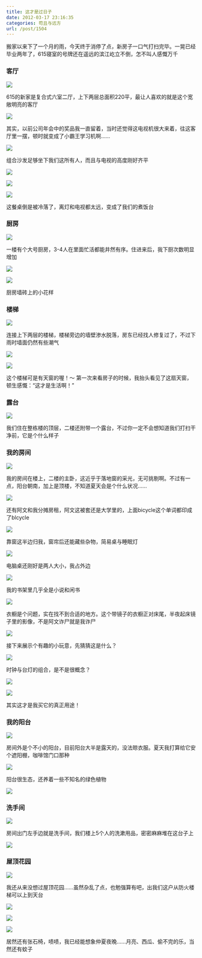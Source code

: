 ```yaml
---
title: 这才是过日子
date: 2012-03-17 23:16:35
categories: 苟且与远方
url: /post/1504
---
```


搬家以来下了一个月的雨，今天终于消停了点，新房子一口气打扫完毕。一晃已经毕业两年了，615寝室的号牌还在遥远的滨江屹立不倒，怎不叫人感慨万千

### 客厅

![](https://storageapi.fleek.co/0a3a8890-e65e-47ce-93d7-0442b9209d38-bucket/blog/posts/2012-03/03-17/1.jpg)

615的新家是复合式六室二厅，上下两层总面积220平，最让人喜欢的就是这个宽敞明亮的客厅

![](https://storageapi.fleek.co/0a3a8890-e65e-47ce-93d7-0442b9209d38-bucket/blog/posts/2012-03/03-17/2.jpg)

其实，以前公司年会中的奖品我一直留着，当时还觉得这电视机很大来着，往这客厅里一摆，顿时就变成了小霸王学习机啊……

![](https://storageapi.fleek.co/0a3a8890-e65e-47ce-93d7-0442b9209d38-bucket/blog/posts/2012-03/03-17/3.jpg)

组合沙发足够坐下我们这所有人，而且与电视的高度刚好齐平

![](https://storageapi.fleek.co/0a3a8890-e65e-47ce-93d7-0442b9209d38-bucket/blog/posts/2012-03/03-17/4.jpg)

![](https://storageapi.fleek.co/0a3a8890-e65e-47ce-93d7-0442b9209d38-bucket/blog/posts/2012-03/03-17/5.jpg)

![](https://storageapi.fleek.co/0a3a8890-e65e-47ce-93d7-0442b9209d38-bucket/blog/posts/2012-03/03-17/6.jpg)

这餐桌倒是被冷落了，离灯和电视都太远，变成了我们的煮饭台

### 厨房

![](https://storageapi.fleek.co/0a3a8890-e65e-47ce-93d7-0442b9209d38-bucket/blog/posts/2012-03/03-17/7.jpg)

一楼有个大号厨房，3-4人在里面忙活都能井然有序。住进来后，我下厨次数明显增加

![](https://storageapi.fleek.co/0a3a8890-e65e-47ce-93d7-0442b9209d38-bucket/blog/posts/2012-03/03-17/8.jpg)

![](https://storageapi.fleek.co/0a3a8890-e65e-47ce-93d7-0442b9209d38-bucket/blog/posts/2012-03/03-17/9.jpg)

厨房墙砖上的小花样

### 楼梯

![](https://storageapi.fleek.co/0a3a8890-e65e-47ce-93d7-0442b9209d38-bucket/blog/posts/2012-03/03-17/10.jpg)

连接上下两层的楼梯，楼梯旁边的墙壁渗水脱落，房东已经找人修复过了，不过下雨时墙面仍然有些潮气

![](https://storageapi.fleek.co/0a3a8890-e65e-47ce-93d7-0442b9209d38-bucket/blog/posts/2012-03/03-17/11.jpg)

![](https://storageapi.fleek.co/0a3a8890-e65e-47ce-93d7-0442b9209d38-bucket/blog/posts/2012-03/03-17/12.jpg)

这个楼梯可是有天窗的喔！～  第一次来看房子的时候，我抬头看见了这扇天窗，顿生感慨：“这才是生活啊！”

### 露台

![](https://storageapi.fleek.co/0a3a8890-e65e-47ce-93d7-0442b9209d38-bucket/blog/posts/2012-03/03-17/13.jpg)

我们住在整栋楼的顶层，二楼还附带一个露台，不过你一定不会想知道我们打扫干净前，它是个什么样子

### 我的房间

![](https://storageapi.fleek.co/0a3a8890-e65e-47ce-93d7-0442b9209d38-bucket/blog/posts/2012-03/03-17/14.jpg)

我的房间在楼上，二楼的主卧，这近乎于落地窗的采光，无可挑剔啊。不过有一点，阳台朝南，加上是顶楼，不知道夏天会是个什么状况……

![](https://storageapi.fleek.co/0a3a8890-e65e-47ce-93d7-0442b9209d38-bucket/blog/posts/2012-03/03-17/15.jpg)

还有阿文和我分摊房租，阿文这被套还是大学里的，上面bicycle这个单词都印成了blcycle

![](https://storageapi.fleek.co/0a3a8890-e65e-47ce-93d7-0442b9209d38-bucket/blog/posts/2012-03/03-17/16.jpg)

靠窗这半边归我，窗帘后还能藏些杂物，简易桌与睡眠灯

![](https://storageapi.fleek.co/0a3a8890-e65e-47ce-93d7-0442b9209d38-bucket/blog/posts/2012-03/03-17/17.jpg)

电脑桌还刚好是两人大小，我占外边

![](https://storageapi.fleek.co/0a3a8890-e65e-47ce-93d7-0442b9209d38-bucket/blog/posts/2012-03/03-17/18.jpg)

我的书架里几乎全是小说和闲书

![](https://storageapi.fleek.co/0a3a8890-e65e-47ce-93d7-0442b9209d38-bucket/blog/posts/2012-03/03-17/19.jpg)

衣橱是个问题，实在找不到合适的地方。这个带镜子的衣橱正对床尾，半夜起床镜子里的影像，不是阿文诈尸就是我诈尸

![](https://storageapi.fleek.co/0a3a8890-e65e-47ce-93d7-0442b9209d38-bucket/blog/posts/2012-03/03-17/20.jpg)

接下来展示个有趣的小玩意，先猜猜这是什么？

![](https://storageapi.fleek.co/0a3a8890-e65e-47ce-93d7-0442b9209d38-bucket/blog/posts/2012-03/03-17/21.jpg)

时钟与台灯的组合，是不是很概念？

![](https://storageapi.fleek.co/0a3a8890-e65e-47ce-93d7-0442b9209d38-bucket/blog/posts/2012-03/03-17/22.jpg)

![](https://storageapi.fleek.co/0a3a8890-e65e-47ce-93d7-0442b9209d38-bucket/blog/posts/2012-03/03-17/23.jpg)

其实这才是我买它的真正用途！

### 我的阳台

![](https://storageapi.fleek.co/0a3a8890-e65e-47ce-93d7-0442b9209d38-bucket/blog/posts/2012-03/03-17/24.jpg)

房间外是个不小的阳台，目前阳台大半是露天的，没法晾衣服。夏天我打算给它安个遮阳棚，咖啡馆门口那种

![](https://storageapi.fleek.co/0a3a8890-e65e-47ce-93d7-0442b9209d38-bucket/blog/posts/2012-03/03-17/25.jpg)

阳台很生态，还养着一些不知名的绿色植物

![](https://storageapi.fleek.co/0a3a8890-e65e-47ce-93d7-0442b9209d38-bucket/blog/posts/2012-03/03-17/26.jpg)

### 洗手间

![](https://storageapi.fleek.co/0a3a8890-e65e-47ce-93d7-0442b9209d38-bucket/blog/posts/2012-03/03-17/27.jpg)

房间出门左手边就是洗手间，我们楼上5个人的洗漱用品，密密麻麻堆在这台子上

![](https://storageapi.fleek.co/0a3a8890-e65e-47ce-93d7-0442b9209d38-bucket/blog/posts/2012-03/03-17/28.jpg)

### 屋顶花园

![](https://storageapi.fleek.co/0a3a8890-e65e-47ce-93d7-0442b9209d38-bucket/blog/posts/2012-03/03-17/29.jpg)

我还从来没想过屋顶花园……虽然杂乱了点，也勉强算有吧，出我们这户从防火楼梯可以上到天台

![](https://storageapi.fleek.co/0a3a8890-e65e-47ce-93d7-0442b9209d38-bucket/blog/posts/2012-03/03-17/30.jpg)

![](https://storageapi.fleek.co/0a3a8890-e65e-47ce-93d7-0442b9209d38-bucket/blog/posts/2012-03/03-17/31.jpg)

![](https://storageapi.fleek.co/0a3a8890-e65e-47ce-93d7-0442b9209d38-bucket/blog/posts/2012-03/03-17/32.jpg)

居然还有张石椅，啧啧，我已经能想象仲夏夜晚……月亮、西瓜、偷不完的乐，当然还有蚊子